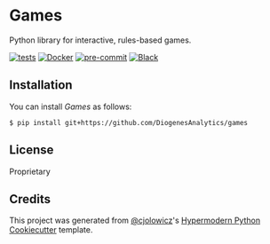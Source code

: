 # Games

Python library for interactive, rules-based games.

[![tests](https://github.com/DiogenesAnalytics/games/workflows/tests/badge.svg)][tests]
[![Docker](https://github.com/DiogenesAnalytics/games/workflows/docker/badge.svg)][docker]
[![pre-commit](https://img.shields.io/badge/pre--commit-enabled-brightgreen?logo=pre-commit&logoColor=white)][pre-commit]
[![Black](https://img.shields.io/badge/code%20style-black-000000.svg)][black]

[tests]: https://github.com/DiogenesAnalytics/games/actions?workflow=tests
[docker]: https://github.com/DiogenesAnalytics/games/actions?workflow=docker
[pre-commit]: https://github.com/pre-commit/pre-commit
[black]: https://github.com/psf/black

## Installation

You can install _Games_ as follows:

```console
$ pip install git+https://github.com/DiogenesAnalytics/games
```

## License

Proprietary

## Credits

This project was generated from [@cjolowicz]'s [Hypermodern Python Cookiecutter] template.

[@cjolowicz]: https://github.com/cjolowicz
[hypermodern python cookiecutter]: https://github.com/cjolowicz/cookiecutter-hypermodern-python

<!-- github-only -->
